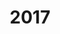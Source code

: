 ---
pid: CH42
title: '2017'
location_transcription: South & Broad
zipcode: '19122'
outside_phl: 
neighborhood: Yorktown,Old Kensington,Jinogi
age: '21'
age_range: 20-29
instagram: 
image_file_name: CH_42.jpg
proposal_transcription: |-
  Just an average hipster
  -commemorating the normal person (or our awesome photo)
topic: 
topic_summary: 
type: 
keywords_other: 
credit: Mathil de Velsch Broule B
image_labels: 
twitter: 
facebook: 
permalink: "/monuments/ch42/"
layout: item-page
---